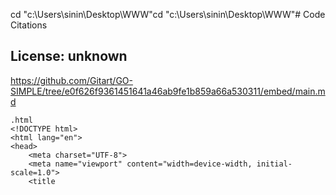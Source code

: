 cd "c:\Users\sinin\Desktop\WWW"cd "c:\Users\sinin\Desktop\WWW"# Code Citations

## License: unknown
https://github.com/Gitart/GO-SIMPLE/tree/e0f626f9361451641a46ab9fe1b859a66a530311/embed/main.md

```
.html
<!DOCTYPE html>
<html lang="en">
<head>
    <meta charset="UTF-8">
    <meta name="viewport" content="width=device-width, initial-scale=1.0">
    <title
```

